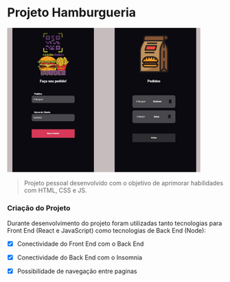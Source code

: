 # Projeto Hamburgueria 


<img src="./interface.png" alt="interfaceProject" width="450px">

> Projeto pessoal desenvolvido com o objetivo de aprimorar habilidades com HTML, CSS e JS.

### Criação do Projeto

Durante desenvolvimento do projeto foram utilizadas tanto tecnologias para Front End (React e JavaScript) como tecnologias de Back End (Node):

- [x] Conectividade do Front End com o Back End
- [x] Conectividade do Back End com o Insomnia 
- [x] Possibilidade de navegação entre paginas

